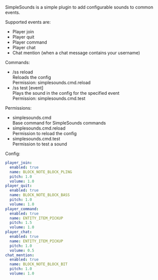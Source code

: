 SimpleSounds is a simple plugin to add configurable sounds to common events.

Supported events are:
 - Player join
 - Player quit
 - Player command
 - Player chat
 - Chat mention (when a chat message contains your username)

Commands:
 - /ss reload\
   Reloads the config\
   Permission: simplesounds.cmd.reload
 - /ss test [event]\
   Plays the sound in the config for the specified event\
   Permission: simplesounds.cmd.test

Permissions:
 - simplesounds.cmd\
   Base command for SimpleSounds commands
 - simplesounds.cmd.reload\
   Permission to reload the config
 - simplesounds.cmd.test\
   Permission to test a sound

Config:
```yaml
player_join:
  enabled: true
  name: BLOCK_NOTE_BLOCK_PLING
  pitch: 1.0
  volume: 1.0
player_quit:
  enabled: true
  name: BLOCK_NOTE_BLOCK_BASS
  pitch: 1.0
  volume: 1.0
player_command:
  enabled: true
  name: ENTITY_ITEM_PICKUP
  pitch: 1.5
  volume: 1.0
player_chat:
  enabled: true
  name: ENTITY_ITEM_PICKUP
  pitch: 1.0
  volume: 0.5
chat_mention:
  enabled: true
  name: BLOCK_NOTE_BLOCK_BIT
  pitch: 1.0
  volume: 1.0
```